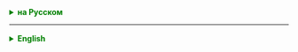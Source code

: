 <details style="margin-top: 16px">
  <summary style="cursor: pointer; color: green;"><b>на Русском</b></summary>

С вероятностью 99,9% между классами в наших приложениях будут существовать некая связь

В ООП выделяют два вида связей между классами:
- IS-A является
- HAS-A имеет



```
Autobus IS-A Vehicle
Driver IS-A Person
Passenger IS-A Person
```

```
Autobus HAS-A RegistrationDoc
Autobus HAS-A Driver
Autobus HAS-A Passengers
```

В объектно-ориентированных языках программирования существует три способа организации взаимодействия между классами

- Наследование
- Агрегация
- Композиция

**Наследование** — это когда класс-наследник имеет все поля и методы родительского класса, и, как правило, добавляет какой-то новый функционал и/или поля. 
Наследование – это один из основных принципов объектно-ориентированного программирования, который позволяет создавать новый класс на основе существующего класса.
Наследование основывается на связи IS-A «является».

Наследование в коде программы обозначается ключевым словом `extends`.  Также следует знать, что класс, от которого наследуются, называется родителем (родительским классом, класс-родитель). Класс, который наследует, соответственно класс-потомок.

```
public class Car extends Vehicle{

   private final int passengersCount;
   private int  mileage;

   public Car(String model, int year, int passengersCount) {
       super(model, year);
       this.passengersCount = passengersCount;
       this.mileage = 10000;
   }
```



Вынесение общих состояний и поведения (полей и методов) в класс-родитель позволит нам сэкономить кучу времени и места.

Если же у какого-то типа есть свойства или методы, уникальные только для него и отсутствующие у других типов машин, — не беда. Их всегда можно создать в классе-потомке, отдельно от всех остальных.

**Важно! В Java нет множественного наследования.**
**Каждый класс может наследоваться только от одного класса**

</details>

<hr>

<details style="margin-top: 16px">
  <summary style="cursor: pointer; color: green;"><b>English</b></summary>


With a probability of 99.9%, there will be some relationship between classes in our applications.

In OOP, two types of relationships are distinguished between classes:
- IS-A relationship
- HAS-A relationship

```
Autobus IS-A Vehicle
Driver IS-A Person
Passenger IS-A Person
```

```
Autobus HAS-A RegistrationDoc
Autobus HAS-A Driver
Autobus HAS-A Passengers
```

In object-oriented programming languages, there are three ways to organize the interaction between classes:

- **Inheritance**
- **Aggregation**
- **Composition**

**Inheritance** is when a subclass inherits all fields and methods of the parent class and typically adds some new functionality and/or fields. Inheritance is based on the IS-A relationship.

Inheritance in code is indicated by the keyword `extends`. It's important to note that the class from which another class is inherited is called the parent (or superclass), and the class that inherits is called the child (or subclass).

```
public class Car extends Vehicle{

   private final int passengersCount;
   private int  mileage;

   public Car(String model, int year, int passengersCount) {
       super(model, year);
       this.passengersCount = passengersCount;
       this.mileage = 10000;
   }
```

Extracting common states and behaviors (fields and methods) into a parent class allows us to save a lot of time and space.

If a particular type has properties or methods unique to it and not present in other types of vehicles, that's not a problem. You can always create them in a child class, separate from all the others.

**Important! In Java, there is no multiple inheritance.**
**Each class can only inherit from one class.**
</details>